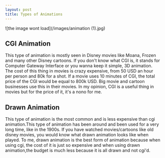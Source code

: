 ```yaml
---
layout: post
title: Types of Animations
---
```


![the image wont load](/images/animation (1).jpg)

## CGI Animation


This type of animation is mostly seen in Disney movies like Moana, Frozen and many other Disney cartoons.
If you don't know what CGI is, it stands for Computer Gateway Interface or you wanna keep it simple, 3D animation.
The cost of this thing in movies is crazy expensive, from 50 USD an hour per person and 80k for a shot.
If a movie uses 10 minutes of CGI, the total price of the CGI would be equal to 800k USD.
Big movie and cartoon businesses use this in their movies.
In my opinion, CGI is a useful thing in movies but for the price of it, it's a nono for me.  




## Drawn Animation

This type of animation is the most common and is less expensive than cgi animation.This type of animation has been
around and been used for a very long time, like in the 1900s. If you have watched movies/cartoons like old disney movies, you would know what drawn animation looks like when played. To me, drawn animation is the best form of animation because when using cgi, the cost of it is just so expensive and when using drawn animation,the budget is much less because it is all drawn and not cgi'd.
